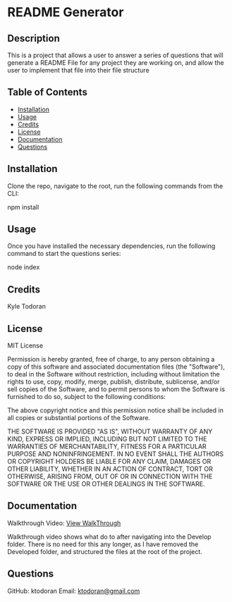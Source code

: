 # README Generator

## Description

This is a project that allows a user to answer a series of questions that will generate a README File for any project they are working on, and allow the user to implement that file into their file structure

## Table of Contents
- [Installation](#installation)
- [Usage](#usage)
- [Credits](#credits)
- [License](#license)
- [Documentation](#documentation)
- [Questions](#questions)

## Installation

Clone the repo, navigate to the root, run the following commands from the CLI:

npm install 

## Usage

Once you have installed the necessary dependencies, run the following command to start the questions series:

node index

## Credits

Kyle Todoran

## License

MIT License

Permission is hereby granted, free of charge, to any person obtaining a copy
of this software and associated documentation files (the "Software"), to deal
in the Software without restriction, including without limitation the rights
to use, copy, modify, merge, publish, distribute, sublicense, and/or sell
copies of the Software, and to permit persons to whom the Software is
furnished to do so, subject to the following conditions:

The above copyright notice and this permission notice shall be included in all
copies or substantial portions of the Software.

THE SOFTWARE IS PROVIDED "AS IS", WITHOUT WARRANTY OF ANY KIND, EXPRESS OR
IMPLIED, INCLUDING BUT NOT LIMITED TO THE WARRANTIES OF MERCHANTABILITY,
FITNESS FOR A PARTICULAR PURPOSE AND NONINFRINGEMENT. IN NO EVENT SHALL THE
AUTHORS OR COPYRIGHT HOLDERS BE LIABLE FOR ANY CLAIM, DAMAGES OR OTHER
LIABILITY, WHETHER IN AN ACTION OF CONTRACT, TORT OR OTHERWISE, ARISING FROM,
OUT OF OR IN CONNECTION WITH THE SOFTWARE OR THE USE OR OTHER DEALINGS IN THE
SOFTWARE.

## Documentation

Walkthrough Video: [View WalkThrough](https://youtu.be/oU1W22ugSTk "Walkthrough")

Walkthrough video shows what do to after navigating into the Develop folder. There is no need for this any longer, as I have removed the Developed folder, and structured the files at the root of the project.

## Questions
GitHub: ktodoran
Email: ktodoran@gmail.com